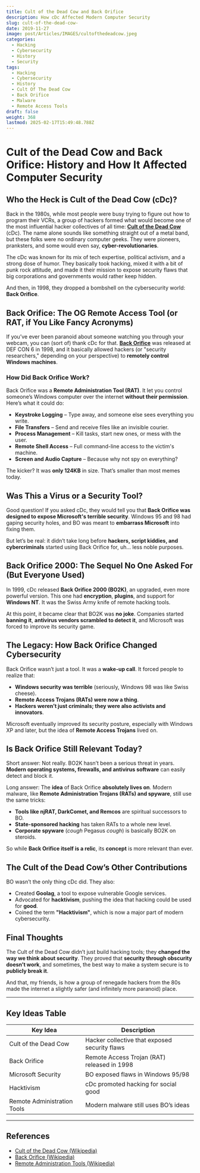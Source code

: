 ```yaml
---
title: Cult of the Dead Cow and Back Orifice
description: How cDc Affected Modern Computer Security
slug: cult-of-the-dead-cow-
date: 2019-11-27
image: post/Articles/IMAGES/cultofthedeadcow.jpeg
categories:
  - Hacking
  - Cybersecurity
  - History
  - Security
tags:
  - Hacking
  - Cybersecurity
  - History
  - Cult Of The Dead Cow
  - Back Orifice
  - Malware
  - Remote Access Tools
draft: false
weight: 368
lastmod: 2025-02-17T15:49:48.788Z
---
```

# Cult of the Dead Cow and Back Orifice: History and How It Affected Computer Security

## Who the Heck is Cult of the Dead Cow (cDc)?

Back in the 1980s, while most people were busy trying to figure out how to program their VCRs, a group of hackers formed what would become one of the most influential hacker collectives of all time: **[Cult of the Dead Cow](https://en.wikipedia.org/wiki/Cult_of_the_Dead_Cow)** (cDc). The name alone sounds like something straight out of a metal band, but these folks were no ordinary computer geeks. They were pioneers, pranksters, and some would even say, **cyber-revolutionaries**.

The cDc was known for its mix of tech expertise, political activism, and a strong dose of humor. They basically took hacking, mixed it with a bit of punk rock attitude, and made it their mission to expose security flaws that big corporations and governments would rather keep hidden.

And then, in 1998, they dropped a bombshell on the cybersecurity world: **Back Orifice**.

## Back Orifice: The OG Remote Access Tool (or RAT, if You Like Fancy Acronyms)

If you’ve ever been paranoid about someone watching you through your webcam, you can (sort of) thank cDc for that. **[Back Orifice](https://en.wikipedia.org/wiki/Back_Orifice)** was released at DEF CON 6 in 1998, and it basically allowed hackers (or "security researchers," depending on your perspective) to **remotely control Windows machines**.

### How Did Back Orifice Work?

Back Orifice was a **Remote Administration Tool (RAT)**. It let you control someone’s Windows computer over the internet **without their permission**. Here’s what it could do:

* **Keystroke Logging** – Type away, and someone else sees everything you write.
* **File Transfers** – Send and receive files like an invisible courier.
* **Process Management** – Kill tasks, start new ones, or mess with the user.
* **Remote Shell Access** – Full command-line access to the victim's machine.
* **Screen and Audio Capture** – Because why not spy on everything?

The kicker? It was **only 124KB** in size. That’s smaller than most memes today.

## Was This a Virus or a Security Tool?

Good question! If you asked cDc, they would tell you that **Back Orifice was designed to expose Microsoft's terrible security**. Windows 95 and 98 had gaping security holes, and BO was meant to **embarrass Microsoft** into fixing them.

But let’s be real: it didn’t take long before **hackers, script kiddies, and cybercriminals** started using Back Orifice for, uh… less noble purposes.

## Back Orifice 2000: The Sequel No One Asked For (But Everyone Used)

In 1999, cDc released **Back Orifice 2000 (BO2K)**, an upgraded, even more powerful version. This one had **encryption**, **plugins**, and support for **Windows NT**. It was the Swiss Army knife of remote hacking tools.

At this point, it became clear that BO2K was **no joke**. Companies started **banning it**, **antivirus vendors scrambled to detect it**, and Microsoft was forced to improve its security game.

## The Legacy: How Back Orifice Changed Cybersecurity

Back Orifice wasn’t just a tool. It was a **wake-up call**. It forced people to realize that:

* **Windows security was terrible** (seriously, Windows 98 was like Swiss cheese).
* **Remote Access Trojans (RATs) were now a thing**.
* **Hackers weren’t just criminals; they were also activists and innovators**.

Microsoft eventually improved its security posture, especially with Windows XP and later, but the idea of **Remote Access Trojans** lived on.

## Is Back Orifice Still Relevant Today?

Short answer: Not really. BO2K hasn’t been a serious threat in years. **Modern operating systems, firewalls, and antivirus software** can easily detect and block it.

Long answer: The **idea** of Back Orifice **absolutely lives on**. Modern malware, like **Remote Administration Trojans (RATs) and spyware**, still use the same tricks:

* **Tools like njRAT, DarkComet, and Remcos** are spiritual successors to BO.
* **State-sponsored hacking** has taken RATs to a whole new level.
* **Corporate spyware** (*cough* Pegasus *cough*) is basically BO2K on steroids.

So while **Back Orifice itself is a relic**, its **concept** is more relevant than ever.

## The Cult of the Dead Cow’s Other Contributions

BO wasn’t the only thing cDc did. They also:

* Created **Goolag**, a tool to expose vulnerable Google services.
* Advocated for **hacktivism**, pushing the idea that hacking could be used for **good**.
* Coined the term **"Hacktivism"**, which is now a major part of modern cybersecurity.

## Final Thoughts

The Cult of the Dead Cow didn’t just build hacking tools; they **changed the way we think about security**. They proved that **security through obscurity doesn’t work**, and sometimes, the best way to make a system secure is to **publicly break it**.

And that, my friends, is how a group of renegade hackers from the 80s made the internet a slightly safer (and infinitely more paranoid) place.

***

## Key Ideas Table

| Key Idea                    | Description                                   |
| --------------------------- | --------------------------------------------- |
| Cult of the Dead Cow        | Hacker collective that exposed security flaws |
| Back Orifice                | Remote Access Trojan (RAT) released in 1998   |
| Microsoft Security          | BO exposed flaws in Windows 95/98             |
| Hacktivism                  | cDc promoted hacking for social good          |
| Remote Administration Tools | Modern malware still uses BO’s ideas          |

***

## References

* [Cult of the Dead Cow (Wikipedia)](https://en.wikipedia.org/wiki/Cult_of_the_Dead_Cow)
* [Back Orifice (Wikipedia)](https://en.wikipedia.org/wiki/Back_Orifice)
* [Remote Administration Tools (Wikipedia)](https://en.wikipedia.org/wiki/Remote_administration_tool)
